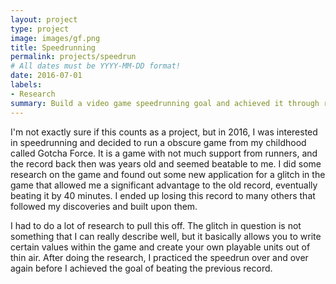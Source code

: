 ```yaml
---
layout: project
type: project
image: images/gf.png
title: Speedrunning
permalink: projects/speedrun
# All dates must be YYYY-MM-DD format!
date: 2016-07-01
labels:
- Research
summary: Build a video game speedrunning goal and achieved it through research and practice
---
```



I'm not exactly sure if this counts as a project, but in 2016, I was interested in speedrunning and decided to run a obscure game from my childhood called Gotcha Force. It is a game with not much support from runners, and the record back then was years old and seemed beatable to me. I did some research on the game and found out some new application for a glitch in the game that allowed me a significant advantage to the old record, eventually beating it by 40 minutes. I ended up losing this record to many others that followed my discoveries and built upon them. 

I had to do a lot of research to pull this off. The glitch in question is not something that I can really describe well, but it basically allows you to write certain values within the game and create your own playable units out of thin air. After doing the research, I practiced the speedrun over and over again before I achieved the goal of beating the previous record. 
